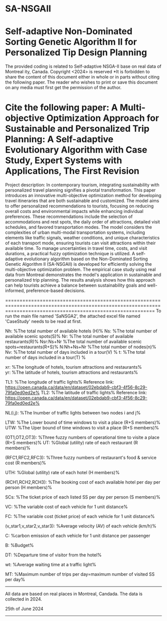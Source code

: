 # SA-NSGAII
Self-adaptive Non-Dominated Sorting Genetic Algorithm II for Personalized Tip Design Planning
=======================================================================================
The provided coding is related to Self-adaptive NSGA-II base on real data of Montreal ity, Canada.
Copyright <2024> is reserved
*It is forbidden to share the content of this document either in whole or in parts without citing the following paper. The reader who wishes to print or save this document on any media must first get the permission of the author.

Cite the following paper:
A Multi-objective Optimization Approach for Sustainable and Personalized Trip Planning:  A Self-adaptive Evolutionary Algorithm with Case Study, Expert Systems with Applications, The First Revision
============================================================================================================================================================
Project description:
In contemporary tourism, integrating sustainability with personalized travel planning signifies a pivotal transformation. 
This paper introduces an innovative multi-objective optimization method for developing travel itineraries that are both sustainable and customized.
The model aims to offer personalized recommendations to tourists, focusing on reducing overall costs and environmental impacts while enhancing individual preferences. 
These recommendations include the selection of accommodations and rest spots, the daily order of attractions, detailed visit schedules, and favored transportation modes. 
The model considers the complexities of urban multi-modal transportation systems, including elements like traffic signals, weather conditions,
 and unique characteristics of each transport mode, ensuring tourists can visit attractions within their available time. 
To manage uncertainties in travel time, costs, and visit durations, a practical fuzzy optimization technique is utilized. 
A self-adaptive evolutionary algorithm based on the Non-Dominated Sorting Genetic Algorithm II (SA-NSGAII) is developed for efficiently solving the multi-objective optimization problem. 
The empirical case study using real data from Montreal demonstrates the model's application in sustainable and personalized trip planning. 
The results analysis shows how this approach can help tourists achieve a balance between sustainability goals and well-informed, preference-based decisions.

================================================================================================================================================================
To run the main file named 'SaNSGA2', the attached excel file named 'CaseStudy'  needs to be read at first.


Nh:   				%The total number of available hotels (H)%
Ns:     			%The total number of available scenic spots(S)%
Nr: 			        %The total number of available restaurants(R)%
Nsr:Ns+Nr                       %The total number of available scenic spots+restaurants(R+S)%
N:Nh+Ns+Nr                      %The total number of nodes(n)%
Nv:				%The total number of days included in a tour(V) %
t: 				%The total number of days included in a tour(T) %

xr: 				%The longitude of hotels, tourism attractions and restaurants%   
yr: 				%The latitude of hotels, tourism attractions and restaurants%   

TL1:				%The longitude of traffic lights%   Reference link: https://open.canada.ca/data/en/dataset/02ebdab9-cbf3-4f56-8c29-79fa0ed0ed2e%
TL2:				%The latitude of traffic lights%    Reference link: https://open.canada.ca/data/en/dataset/02ebdab9-cbf3-4f56-8c29-79fa0ed0ed2e%

NL(i,j):  			%The lnumber of traffic lights between two nodes i and j%

LTW:				%The Lower bound of time windows to visit a place (R+S members)%  
UTW:				%The Uper bound of time windows to visit a  place (R+S members)%

(OT1,OT2,OT3): 			%Three fuzzy numbers of operational time to visite a place (R+S members)%
UT:				%Global (utility) rate of each restaurant (R members)%

(RFC1,RFC2,RFC3): 		%Three fuzzy numbers of restaurant's food & service cost (R members)%

UTH:				%Global (utility) rate of each hotel (H members)%

(RCH1,RCH2,RCH3): 		%The booking cost of each available hotel  per day per person (H members)%

SCs:				%The ticket price of each listed SS  per day per person (S members)%

VC:				%The variable cost of each vehicle for 1 unit distance%

FC:				%The variable cost (ticket price) of each vehicle for 1 unit distance%


(v_star1,v_star2,v_star3): 		%Average velocity (AV) of each vehicle (km/h)%

C:					%carbon emission of each vehicle for 1 unit distance per passenger

B:					%Budget%

DT:					%Departure time of visitor from the hotel%

wt:					%Average waiting time at a traffic light%

MT:					%Maximum number of trips per day=maximum number of visited SS per day%

***************************
All data are based on real places in Montreal, Candada. The data is collected in 2024.

25th of June 2024
***************************




